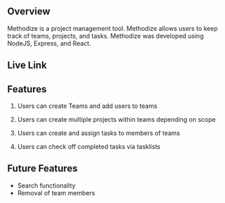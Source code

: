 
## Overview

Methodize is a project management tool. Methodize allows users to keep track of teams, projects, and tasks. Methodize was developed using NodeJS, Express, and React.

## Live Link



## Features

1. Users can create Teams and add users to teams

2. Users can create multiple projects within teams depending on scope

3. Users can create and assign tasks to members of teams

4. Users can check off completed tasks via tasklists

## Future Features

- Search functionality
- Removal of team members
